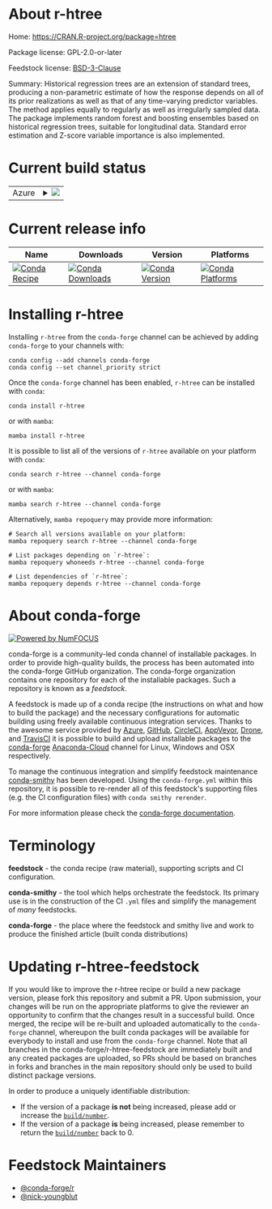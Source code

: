 About r-htree
=============

Home: https://CRAN.R-project.org/package=htree

Package license: GPL-2.0-or-later

Feedstock license: [BSD-3-Clause](https://github.com/conda-forge/r-htree-feedstock/blob/main/LICENSE.txt)

Summary: Historical regression trees are an extension of standard trees,  producing a non-parametric estimate of how the response depends on  all of its prior realizations as well as that of any time-varying predictor  variables. The method applies equally to regularly as well as irregularly  sampled data. The package implements random forest and boosting ensembles  based on historical regression trees, suitable for longitudinal data.  Standard error estimation and Z-score variable importance is also implemented.

Current build status
====================


<table>
    
  <tr>
    <td>Azure</td>
    <td>
      <details>
        <summary>
          <a href="https://dev.azure.com/conda-forge/feedstock-builds/_build/latest?definitionId=1244&branchName=main">
            <img src="https://dev.azure.com/conda-forge/feedstock-builds/_apis/build/status/r-htree-feedstock?branchName=main">
          </a>
        </summary>
        <table>
          <thead><tr><th>Variant</th><th>Status</th></tr></thead>
          <tbody><tr>
              <td>linux_64_r_base4.1</td>
              <td>
                <a href="https://dev.azure.com/conda-forge/feedstock-builds/_build/latest?definitionId=1244&branchName=main">
                  <img src="https://dev.azure.com/conda-forge/feedstock-builds/_apis/build/status/r-htree-feedstock?branchName=main&jobName=linux&configuration=linux_64_r_base4.1" alt="variant">
                </a>
              </td>
            </tr><tr>
              <td>linux_64_r_base4.2</td>
              <td>
                <a href="https://dev.azure.com/conda-forge/feedstock-builds/_build/latest?definitionId=1244&branchName=main">
                  <img src="https://dev.azure.com/conda-forge/feedstock-builds/_apis/build/status/r-htree-feedstock?branchName=main&jobName=linux&configuration=linux_64_r_base4.2" alt="variant">
                </a>
              </td>
            </tr><tr>
              <td>osx_64_r_base4.1</td>
              <td>
                <a href="https://dev.azure.com/conda-forge/feedstock-builds/_build/latest?definitionId=1244&branchName=main">
                  <img src="https://dev.azure.com/conda-forge/feedstock-builds/_apis/build/status/r-htree-feedstock?branchName=main&jobName=osx&configuration=osx_64_r_base4.1" alt="variant">
                </a>
              </td>
            </tr><tr>
              <td>osx_64_r_base4.2</td>
              <td>
                <a href="https://dev.azure.com/conda-forge/feedstock-builds/_build/latest?definitionId=1244&branchName=main">
                  <img src="https://dev.azure.com/conda-forge/feedstock-builds/_apis/build/status/r-htree-feedstock?branchName=main&jobName=osx&configuration=osx_64_r_base4.2" alt="variant">
                </a>
              </td>
            </tr>
          </tbody>
        </table>
      </details>
    </td>
  </tr>
</table>

Current release info
====================

| Name | Downloads | Version | Platforms |
| --- | --- | --- | --- |
| [![Conda Recipe](https://img.shields.io/badge/recipe-r--htree-green.svg)](https://anaconda.org/conda-forge/r-htree) | [![Conda Downloads](https://img.shields.io/conda/dn/conda-forge/r-htree.svg)](https://anaconda.org/conda-forge/r-htree) | [![Conda Version](https://img.shields.io/conda/vn/conda-forge/r-htree.svg)](https://anaconda.org/conda-forge/r-htree) | [![Conda Platforms](https://img.shields.io/conda/pn/conda-forge/r-htree.svg)](https://anaconda.org/conda-forge/r-htree) |

Installing r-htree
==================

Installing `r-htree` from the `conda-forge` channel can be achieved by adding `conda-forge` to your channels with:

```
conda config --add channels conda-forge
conda config --set channel_priority strict
```

Once the `conda-forge` channel has been enabled, `r-htree` can be installed with `conda`:

```
conda install r-htree
```

or with `mamba`:

```
mamba install r-htree
```

It is possible to list all of the versions of `r-htree` available on your platform with `conda`:

```
conda search r-htree --channel conda-forge
```

or with `mamba`:

```
mamba search r-htree --channel conda-forge
```

Alternatively, `mamba repoquery` may provide more information:

```
# Search all versions available on your platform:
mamba repoquery search r-htree --channel conda-forge

# List packages depending on `r-htree`:
mamba repoquery whoneeds r-htree --channel conda-forge

# List dependencies of `r-htree`:
mamba repoquery depends r-htree --channel conda-forge
```


About conda-forge
=================

[![Powered by
NumFOCUS](https://img.shields.io/badge/powered%20by-NumFOCUS-orange.svg?style=flat&colorA=E1523D&colorB=007D8A)](https://numfocus.org)

conda-forge is a community-led conda channel of installable packages.
In order to provide high-quality builds, the process has been automated into the
conda-forge GitHub organization. The conda-forge organization contains one repository
for each of the installable packages. Such a repository is known as a *feedstock*.

A feedstock is made up of a conda recipe (the instructions on what and how to build
the package) and the necessary configurations for automatic building using freely
available continuous integration services. Thanks to the awesome service provided by
[Azure](https://azure.microsoft.com/en-us/services/devops/), [GitHub](https://github.com/),
[CircleCI](https://circleci.com/), [AppVeyor](https://www.appveyor.com/),
[Drone](https://cloud.drone.io/welcome), and [TravisCI](https://travis-ci.com/)
it is possible to build and upload installable packages to the
[conda-forge](https://anaconda.org/conda-forge) [Anaconda-Cloud](https://anaconda.org/)
channel for Linux, Windows and OSX respectively.

To manage the continuous integration and simplify feedstock maintenance
[conda-smithy](https://github.com/conda-forge/conda-smithy) has been developed.
Using the ``conda-forge.yml`` within this repository, it is possible to re-render all of
this feedstock's supporting files (e.g. the CI configuration files) with ``conda smithy rerender``.

For more information please check the [conda-forge documentation](https://conda-forge.org/docs/).

Terminology
===========

**feedstock** - the conda recipe (raw material), supporting scripts and CI configuration.

**conda-smithy** - the tool which helps orchestrate the feedstock.
                   Its primary use is in the construction of the CI ``.yml`` files
                   and simplify the management of *many* feedstocks.

**conda-forge** - the place where the feedstock and smithy live and work to
                  produce the finished article (built conda distributions)


Updating r-htree-feedstock
==========================

If you would like to improve the r-htree recipe or build a new
package version, please fork this repository and submit a PR. Upon submission,
your changes will be run on the appropriate platforms to give the reviewer an
opportunity to confirm that the changes result in a successful build. Once
merged, the recipe will be re-built and uploaded automatically to the
`conda-forge` channel, whereupon the built conda packages will be available for
everybody to install and use from the `conda-forge` channel.
Note that all branches in the conda-forge/r-htree-feedstock are
immediately built and any created packages are uploaded, so PRs should be based
on branches in forks and branches in the main repository should only be used to
build distinct package versions.

In order to produce a uniquely identifiable distribution:
 * If the version of a package **is not** being increased, please add or increase
   the [``build/number``](https://docs.conda.io/projects/conda-build/en/latest/resources/define-metadata.html#build-number-and-string).
 * If the version of a package **is** being increased, please remember to return
   the [``build/number``](https://docs.conda.io/projects/conda-build/en/latest/resources/define-metadata.html#build-number-and-string)
   back to 0.

Feedstock Maintainers
=====================

* [@conda-forge/r](https://github.com/conda-forge/r/)
* [@nick-youngblut](https://github.com/nick-youngblut/)


